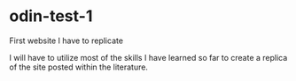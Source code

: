 # odin-test-1
First website I have to replicate

I will have to utilize most of the skills I have learned so far to create a replica of the site posted within the literature.